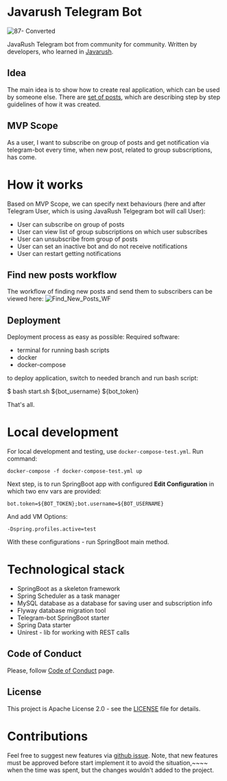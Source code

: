 # Javarush Telegram Bot
![87- Converted](https://user-images.githubusercontent.com/16310793/103351456-2861af00-4a58-11eb-9a64-1f69eff0631a.jpg)

JavaRush Telegram bot from community for community. Written by developers, who learned in [Javarush](https://javarush.ru).
## Idea
The main idea is to show how to create real application, which can be used by someone else.
There are [set of posts](https://javarush.ru/groups/posts/2935-java-proekt-ot-a-do-ja-pishem-realjhnihy-proekt-dlja-portfolio), which are describing step by step guidelines of how it was created.
## MVP Scope
As a user, I want to subscribe on group of posts and get notification via telegram-bot every time,
when new post, related to group subscriptions, has come.

# How it works
Based on MVP Scope, we can specify next behaviours (here and after Telegram User, which is using JavaRush Telgegram bot will call User):
- User can subscribe on group of posts
- User can view list of group subscriptions on which user subscribes
- User can unsubscribe from group of posts
- User can set an inactive bot and do not receive notifications
- User can restart getting notifications
## Find new posts workflow
The workflow of finding new posts and send them to subscribers can be viewed here:
![Find_New_Posts_WF](https://user-images.githubusercontent.com/16310793/119827993-6c22ec80-bf02-11eb-8759-83bea483db93.png)
## Deployment
Deployment process as easy as possible:
Required software:
- terminal for running bash scripts
- docker
- docker-compose

to deploy application, switch to needed branch and run bash script:

$ bash start.sh ${bot_username} ${bot_token}

That's all.

# Local development
For local development and testing, use `docker-compose-test.yml`.
Run command:
```shell
docker-compose -f docker-compose-test.yml up
```
Next step, is to run SpringBoot app with configured **Edit Configuration** in which two env vars are provided:

`bot.token=${BOT_TOKEN};bot.username=${BOT_USERNAME}`

And add VM Options:

`-Dspring.profiles.active=test `

With these configurations - run SpringBoot main method.

# Technological stack
- SpringBoot as a skeleton framework
- Spring Scheduler as a task manager
- MySQL database as a database for saving user and subscription info
- Flyway database migration tool
- Telegram-bot SpringBoot starter
- Spring Data starter
- Unirest - lib for working with REST calls

## Code of Conduct
Please, follow [Code of Conduct](CODE_OF_CONDUCT.md) page.

## License
This project is Apache License 2.0 - see the [LICENSE](LICENSE) file for details.

# Contributions
Feel free to suggest new features via [github issue](https://github.com/javarushcommunity/javarush-telegrambot/issues/new).
Note, that new features must be approved before start implement it to avoid the situation,~~~~ when the time was spent, but the changes wouldn't added to the project.